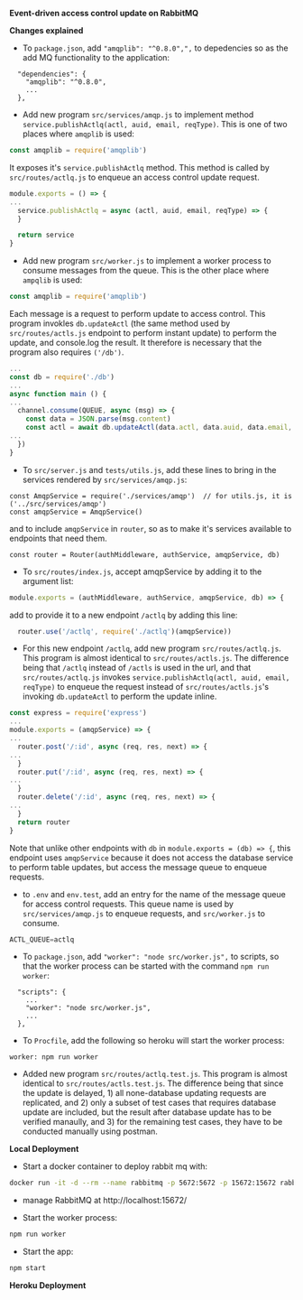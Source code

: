 **Event-driven access control update on RabbitMQ**

**Changes explained**

- To `package.json`, add `"amqplib": "^0.8.0",",` to depedencies so as the add MQ functionality to the application:
```
  "dependencies": {
    "amqplib": "^0.8.0",
	...
  },
```

- Add new program `src/services/amqp.js` to implement method `service.publishActlq(actl, auid, email, reqType)`.  This is 
  one of two places where `amqplib` is used:
```js
const amqplib = require('amqplib')
```  
  It exposes it's `service.publishActlq` method.  This method is called by `src/routes/actlq.js` to enqueue an access control 
  update request.
```js
module.exports = () => {
...
  service.publishActlq = async (actl, auid, email, reqType) => {
  }

  return service
}
```  

- Add new program `src/worker.js` to implement a worker process to consume messages from the queue.  This is the other place 
  where `ampqlib` is used:
```js
const amqplib = require('amqplib')
```  
  Each message is a request to perform update to access control.  This program invokles `db.updateActl` (the same method used 
  by `src/routes/actls.js` endpoint to perform instant update) to perform the update, and console.log the result.  It therefore
  is necessary that the program also requires `('/db')`.
```js
...
const db = require('./db')
...
async function main () {
...
  channel.consume(QUEUE, async (msg) => {
    const data = JSON.parse(msg.content)
    const actl = await db.updateActl(data.actl, data.auid, data.email, data.reqType)
...
  })
}
```
  
- To `src/server.js` and `tests/utils.js`, add these lines to bring in the services rendered by `src/services/amqp.js`:
```
const AmqpService = require('./services/amqp')  // for utils.js, it is ('../src/services/amqp')
const amqpService = AmqpService()
```
  and to include `amqpService` in `router`, so as to make it's services available to endpoints that need them.
```
const router = Router(authMiddleware, authService, amqpService, db)
```

- To `src/routes/index.js`, accept amqpService by adding it to the argument list:
```js
module.exports = (authMiddleware, authService, amqpService, db) => {

```
  add to provide it to a new endpoint `/actlq` by adding this line: 
```js
  router.use('/actlq', require('./actlq')(amqpService))
```

- For this new endpoint `/actlq`, add new program `src/routes/actlq.js`.  This program is almost identical to `src/routes/actls.js`. 
  The difference being that `/actlq` instead of `/actls` is used in the url, and that `src/routes/actlq.js` 
  invokes `service.publishActlq(actl, auid, email, reqType)` to enqueue the request instead of `src/routes/actls.js`'s 
  invoking `db.updateActl` to perform the update inline.
```js
const express = require('express')
...
module.exports = (amqpService) => {
...
  router.post('/:id', async (req, res, next) => {
...
  }
  router.put('/:id', async (req, res, next) => {
...
  }
  router.delete('/:id', async (req, res, next) => {
...
  }
  return router
}
```
  Note that unlike other endpoints with `db` in `module.exports = (db) => {`, this endpoint uses `amqpService` because it does
  not access the database service to perform table updates, but access the message queue to enqueue requests.

- to `.env` and `env.test`, add an entry for the name of the message queue for access control requests.  This queue name is used by 
  `src/services/amqp.js` to enqueue requests, and `src/worker.js` to consume.
```js
ACTL_QUEUE=actlq
```

- To `package.json`, add `"worker": "node src/worker.js",` to scripts, so that the worker process can be started with the 
  command `npm run worker`:
```
  "scripts": {
    ...
    "worker": "node src/worker.js",
    ...
  },
```

- To `Procfile`, add the following so heroku will start the worker process:
```
worker: npm run worker
```  

- Added new program `src/routes/actlq.test.js`.  This program is almost identical to `src/routes/actls.test.js`.  The difference 
  being that since the update is delayed, 1) all none-database updating requests are replicated, and 2) only a subset of test 
  cases that requires database update are included, but the result after database update has to be verified manaully, and 3) for
  the remaining test cases, they have to be conducted manually using postman.

**Local Deployment**
- Start a docker container to deploy rabbit mq with:
```bash
docker run -it -d --rm --name rabbitmq -p 5672:5672 -p 15672:15672 rabbitmq:3-management
```
- manage RabbitMQ at http://localhost:15672/

- Start the worker process:
```bash
npm run worker
```

- Start the app:
```bash
npm start
```

**Heroku Deployment**

